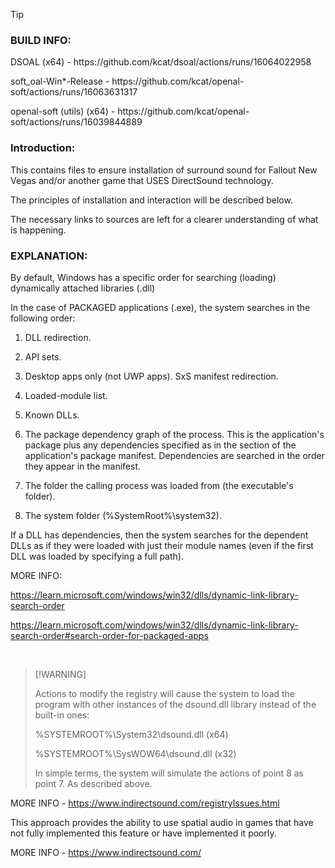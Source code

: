 > [!TIP]
> <h3>BUILD INFO:</h3> <p>
> DSOAL (x64) - https://github.com/kcat/dsoal/actions/runs/16064022958 <p>
> soft_oal-Win*-Release - https://github.com/kcat/openal-soft/actions/runs/16063631317 <p>
> openal-soft (utils) (x64) - https://github.com/kcat/openal-soft/actions/runs/16039844889


<h3>Introduction:</h3>

This contains files to ensure installation of surround sound for Fallout New Vegas and/or another game that USES DirectSound technology.

The principles of installation and interaction will be described below.

The necessary links to sources are left for a clearer understanding of what is happening.

<h3>EXPLANATION:</h3>

By default, Windows has a specific order for searching (loading) dynamically attached libraries (.dll)

In the case of PACKAGED applications (.exe), the system searches in the following order:

1. DLL redirection.
2. API sets.
3. Desktop apps only (not UWP apps). SxS manifest redirection.
4. Loaded-module list.
5. Known DLLs.

6. The package dependency graph of the process. This is the application's package plus any dependencies specified as <PackageDependency> in the <Dependencies> section of the application's package manifest. Dependencies are searched in the order they appear in the manifest.

7. The folder the calling process was loaded from (the executable's folder).
8. The system folder (%SystemRoot%\system32).

If a DLL has dependencies, then the system searches for the dependent DLLs as if they were loaded with just their module names (even if the first DLL was loaded by specifying a full path).

MORE INFO:

https://learn.microsoft.com/windows/win32/dlls/dynamic-link-library-search-order

https://learn.microsoft.com/windows/win32/dlls/dynamic-link-library-search-order#search-order-for-packaged-apps

<br>

> [!WARNING] <p>
> Actions to modify the registry will cause the system to load the program with other instances of the dsound.dll library instead of the built-in ones: <p>
> %SYSTEMROOT%\System32\dsound.dll (x64) <p>
> %SYSTEMROOT%\SysWOW64\dsound.dll (x32) <p>
> In simple terms, the system will simulate the actions of point 8 as point 7. As described above.

MORE INFO - https://www.indirectsound.com/registryIssues.html


This approach provides the ability to use spatial audio in games that have not fully implemented this feature or have implemented it poorly.

MORE INFO - https://www.indirectsound.com/
